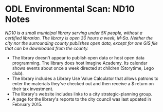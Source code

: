 #  ODL Environmental Scan: ND10 Notes

*ND10 is a small municipal library serving under 5K people, without a certified librarian. The library is open 30 hours a week, M-Sa. Neither the city nor the surrounding county publishes open data, except for one GIS file that can be downloaded from the county.*

- The library doesn't appear to publish open data or host open data programming. The library does host Imagine Academy. Its calendar shows events about once a week directed at children (Storytime, Lego club).
- The library includes a Library Use Value Calculator that allows patrons to enter the materials they've checked out and then receive a $ return on their tax investment.
- The library's website includes links to a city strategic-planning group. 
- A page for the library's reports to the city council was last updated in February 2015.

